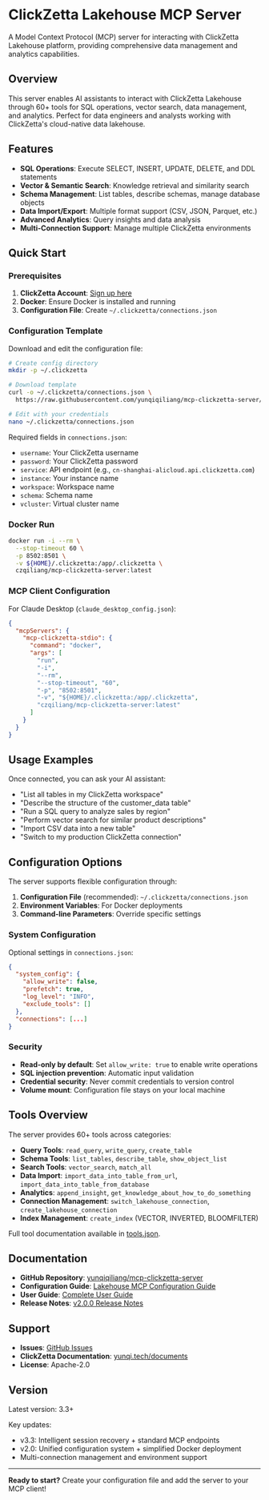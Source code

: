 # ClickZetta Lakehouse MCP Server

A Model Context Protocol (MCP) server for interacting with ClickZetta Lakehouse platform, providing comprehensive data management and analytics capabilities.

## Overview

This server enables AI assistants to interact with ClickZetta Lakehouse through 60+ tools for SQL operations, vector search, data management, and analytics. Perfect for data engineers and analysts working with ClickZetta's cloud-native data lakehouse.

## Features

- **SQL Operations**: Execute SELECT, INSERT, UPDATE, DELETE, and DDL statements
- **Vector & Semantic Search**: Knowledge retrieval and similarity search
- **Schema Management**: List tables, describe schemas, manage database objects
- **Data Import/Export**: Multiple format support (CSV, JSON, Parquet, etc.)
- **Advanced Analytics**: Query insights and data analysis
- **Multi-Connection Support**: Manage multiple ClickZetta environments

## Quick Start

### Prerequisites

1. **ClickZetta Account**: [Sign up here](https://accounts.clickzetta.com/register)
2. **Docker**: Ensure Docker is installed and running
3. **Configuration File**: Create `~/.clickzetta/connections.json`

### Configuration Template

Download and edit the configuration file:

```bash
# Create config directory
mkdir -p ~/.clickzetta

# Download template
curl -o ~/.clickzetta/connections.json \
  https://raw.githubusercontent.com/yunqiqiliang/mcp-clickzetta-server/main/config/connections-template.json

# Edit with your credentials
nano ~/.clickzetta/connections.json
```

Required fields in `connections.json`:
- `username`: Your ClickZetta username
- `password`: Your ClickZetta password
- `service`: API endpoint (e.g., `cn-shanghai-alicloud.api.clickzetta.com`)
- `instance`: Your instance name
- `workspace`: Workspace name
- `schema`: Schema name
- `vcluster`: Virtual cluster name

### Docker Run

```bash
docker run -i --rm \
  --stop-timeout 60 \
  -p 8502:8501 \
  -v ${HOME}/.clickzetta:/app/.clickzetta \
  czqiliang/mcp-clickzetta-server:latest
```

### MCP Client Configuration

For Claude Desktop (`claude_desktop_config.json`):

```json
{
  "mcpServers": {
    "mcp-clickzetta-stdio": {
      "command": "docker",
      "args": [
        "run",
        "-i",
        "--rm",
        "--stop-timeout", "60",
        "-p", "8502:8501",
        "-v", "${HOME}/.clickzetta:/app/.clickzetta",
        "czqiliang/mcp-clickzetta-server:latest"
      ]
    }
  }
}
```

## Usage Examples

Once connected, you can ask your AI assistant:

- "List all tables in my ClickZetta workspace"
- "Describe the structure of the customer_data table"
- "Run a SQL query to analyze sales by region"
- "Perform vector search for similar product descriptions"
- "Import CSV data into a new table"
- "Switch to my production ClickZetta connection"

## Configuration Options

The server supports flexible configuration through:

1. **Configuration File** (recommended): `~/.clickzetta/connections.json`
2. **Environment Variables**: For Docker deployments
3. **Command-line Parameters**: Override specific settings

### System Configuration

Optional settings in `connections.json`:

```json
{
  "system_config": {
    "allow_write": false,
    "prefetch": true,
    "log_level": "INFO",
    "exclude_tools": []
  },
  "connections": [...]
}
```

### Security

- **Read-only by default**: Set `allow_write: true` to enable write operations
- **SQL injection prevention**: Automatic input validation
- **Credential security**: Never commit credentials to version control
- **Volume mount**: Configuration file stays on your local machine

## Tools Overview

The server provides 60+ tools across categories:

- **Query Tools**: `read_query`, `write_query`, `create_table`
- **Schema Tools**: `list_tables`, `describe_table`, `show_object_list`
- **Search Tools**: `vector_search`, `match_all`
- **Data Import**: `import_data_into_table_from_url`, `import_data_into_table_from_database`
- **Analytics**: `append_insight`, `get_knowledge_about_how_to_do_something`
- **Connection Management**: `switch_lakehouse_connection`, `create_lakehouse_connection`
- **Index Management**: `create_index` (VECTOR, INVERTED, BLOOMFILTER)

Full tool documentation available in [tools.json](tools.json).

## Documentation

- **GitHub Repository**: [yunqiqiliang/mcp-clickzetta-server](https://github.com/yunqiqiliang/mcp-clickzetta-server)
- **Configuration Guide**: [Lakehouse MCP Configuration Guide](https://github.com/yunqiqiliang/mcp-clickzetta-server/blob/main/docs/user_guide/Lakehouse_MCP_CONFIGURATION_GUIDE.md)
- **User Guide**: [Complete User Guide](https://github.com/yunqiqiliang/mcp-clickzetta-server/blob/main/docs/user_guide/Lakehouse_MCP_USER_GUIDE.md)
- **Release Notes**: [v2.0.0 Release Notes](https://github.com/yunqiqiliang/mcp-clickzetta-server/blob/main/docs/RELEASE_NOTES_v2.0.0.md)

## Support

- **Issues**: [GitHub Issues](https://github.com/yunqiqiliang/mcp-clickzetta-server/issues)
- **ClickZetta Documentation**: [yunqi.tech/documents](https://www.yunqi.tech/documents)
- **License**: Apache-2.0

## Version

Latest version: 3.3+

Key updates:
- v3.3: Intelligent session recovery + standard MCP endpoints
- v2.0: Unified configuration system + simplified Docker deployment
- Multi-connection management and environment support

---

**Ready to start?** Create your configuration file and add the server to your MCP client!
